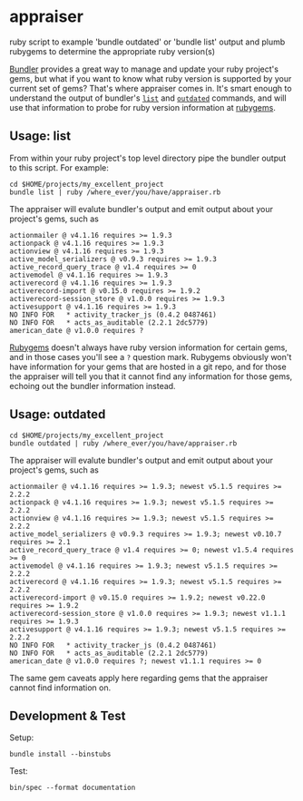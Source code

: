 # appraiser
ruby script to example 'bundle outdated' or 'bundle list' output and plumb rubygems to determine the appropriate ruby version(s)


[Bundler](http://bundler.io/) provides a great way to manage and update your ruby project's gems, but what if you want to know what ruby version is supported by your current set of gems? That's where appraiser comes in. It's smart enough to understand the output of bundler's [`list`](http://bundler.io/v1.16/man/bundle-list.1.html)
 and [`outdated`](http://bundler.io/v1.16/man/bundle-outdated.1.html) 
 commands, and will use that information to probe for ruby version information at [rubygems](http://rubygems.org).

## Usage: list
From within your ruby project's top level directory pipe the bundler output to this script. For example:

```
cd $HOME/projects/my_excellent_project
bundle list | ruby /where_ever/you/have/appraiser.rb
```

The appraiser will evalute bundler's output and emit output about your project's gems, such as

```
actionmailer @ v4.1.16 requires >= 1.9.3
actionpack @ v4.1.16 requires >= 1.9.3
actionview @ v4.1.16 requires >= 1.9.3
active_model_serializers @ v0.9.3 requires >= 1.9.3
active_record_query_trace @ v1.4 requires >= 0
activemodel @ v4.1.16 requires >= 1.9.3
activerecord @ v4.1.16 requires >= 1.9.3
activerecord-import @ v0.15.0 requires >= 1.9.2
activerecord-session_store @ v1.0.0 requires >= 1.9.3
activesupport @ v4.1.16 requires >= 1.9.3
NO INFO FOR   * activity_tracker_js (0.4.2 0487461)
NO INFO FOR   * acts_as_auditable (2.2.1 2dc5779)
american_date @ v1.0.0 requires ?
```

[Rubygems](http://rubygems.org) doesn't always have ruby version information for certain gems, and in those cases you'll see a `?` question mark. Rubygems obviously won't have information for your gems that are hosted in a git repo, and for those the appraiser will tell you that it cannot find any information for those gems, echoing out the bundler information instead.


## Usage: outdated

```
cd $HOME/projects/my_excellent_project
bundle outdated | ruby /where_ever/you/have/appraiser.rb
```

The appraiser will evalute bundler's output and emit output about your project's gems, such as

```
actionmailer @ v4.1.16 requires >= 1.9.3; newest v5.1.5 requires >= 2.2.2
actionpack @ v4.1.16 requires >= 1.9.3; newest v5.1.5 requires >= 2.2.2
actionview @ v4.1.16 requires >= 1.9.3; newest v5.1.5 requires >= 2.2.2
active_model_serializers @ v0.9.3 requires >= 1.9.3; newest v0.10.7 requires >= 2.1
active_record_query_trace @ v1.4 requires >= 0; newest v1.5.4 requires >= 0
activemodel @ v4.1.16 requires >= 1.9.3; newest v5.1.5 requires >= 2.2.2
activerecord @ v4.1.16 requires >= 1.9.3; newest v5.1.5 requires >= 2.2.2
activerecord-import @ v0.15.0 requires >= 1.9.2; newest v0.22.0 requires >= 1.9.2
activerecord-session_store @ v1.0.0 requires >= 1.9.3; newest v1.1.1 requires >= 1.9.3
activesupport @ v4.1.16 requires >= 1.9.3; newest v5.1.5 requires >= 2.2.2
NO INFO FOR   * activity_tracker_js (0.4.2 0487461)
NO INFO FOR   * acts_as_auditable (2.2.1 2dc5779)
american_date @ v1.0.0 requires ?; newest v1.1.1 requires >= 0
```

The same gem caveats apply here regarding gems that the appraiser cannot find information on.


## Development & Test

Setup:
```
bundle install --binstubs
```

Test:
```
bin/spec --format documentation
```
